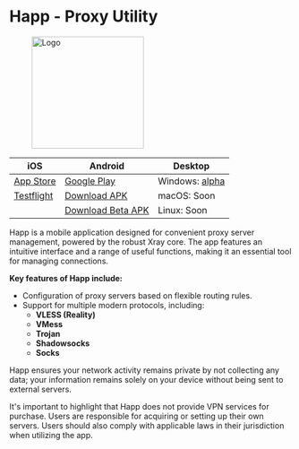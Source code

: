 # Happ - Proxy Utility
<figure><img src="https://play-lh.googleusercontent.com/a3dR56g1viLgbtdBBu_NSEdDuWkqJFIn5XFFoc7lKXApkf-av4HI7fTn2NhBjxVmPFHf=w480-h960-rw" alt="Logo" width="200"><figcaption></figcaption></figure>

| iOS                                                                        | Android                                                                                                   | Desktop                                                                                                              |
| -------------------------------------------------------------------------- | --------------------------------------------------------------------------------------------------------- | -------------------------------------------------------------------------------------------------------------------- |
| [App Store](https://apps.apple.com/us/app/happ-proxy-utility/id6504287215) | [Google Play](https://play.google.com/store/apps/details?id=com.happproxy)                                | Windows: [alpha](https://github.com/Flyfrog-LLC/Happ-Desktop-Release/releases/latest/download/Happ.win.x86.alpha.7z) |
| [Testflight](https://testflight.apple.com/join/XMls6Ckd)                   | [Download APK](https://github.com/FlyFrg/Happ_android_update/releases/latest/download/Happ.apk)           | macOS: Soon                                                                                                          |
|                                                                            | [Download Beta APK](https://github.com/FlyFrg/Happ_android_update/releases/latest/download/Happ_beta.apk) | Linux: Soon                                                                                                          |

Happ is a mobile application designed for convenient proxy server management, powered by the robust Xray core. The app features an intuitive interface and a range of useful functions, making it an essential tool for managing connections.

**Key features of Happ include:**

* Configuration of proxy servers based on flexible routing rules.
* Support for multiple modern protocols, including:
  * **VLESS (Reality)**
  * **VMess**
  * **Trojan**
  * **Shadowsocks**
  * **Socks**

Happ ensures your network activity remains private by not collecting any data; your information remains solely on your device without being sent to external servers.

It's important to highlight that Happ does not provide VPN services for purchase. Users are responsible for acquiring or setting up their own servers. Users should also comply with applicable laws in their jurisdiction when utilizing the app.
